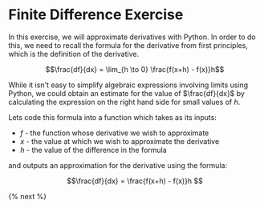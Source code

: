 # Finite Difference Exercise

In this exercise, we will approximate derivatives with Python. In order to do this, we need to recall the formula for the derivative from first principles, which is the definition of the derivative.

$$\frac{df}{dx} = \lim_{h \to 0} \frac{f(x+h) - f(x)}h$$

While it isn't easy to simplify algebraic expressions involving limits using Python, we could obtain an estimate for the value of $\frac{df}{dx}$ by calculating the expression on the right hand side for small values of $h$. 

Lets code this formula into a function which takes as its inputs:
* $f$ - the function whose derivative we wish to approximate
* $x$ - the value at which we wish to approximate the derivative
* $h$ - the value of the difference in the formula

and outputs an approximation for the derivative using the formula:

$$\frac{df}{dx} = \frac{f(x+h) - f(x)}h $$

{% next %}


